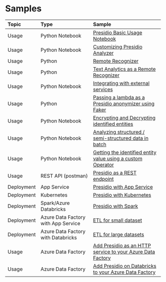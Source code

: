 # Samples

| Topic       | Type                   | Sample                                                                                                                                          |
| :---------- | :--------------------- | :---------------------------------------------------------------------------------------------------------------------------------------------- |
| Usage       | Python Notebook        | [Presidio Basic Usage Notebook](python/presidio_notebook.ipynb)                                                                                 |
| Usage       | Python Notebook        | [Customizing Presidio Analyzer](python/customizing_presidio_analyzer.ipynb)                                                                     |
| Usage       | Python                 | [Remote Recognizer](python/example_remote_recognizer.py)                                                                                        |
| Usage       | Python                 | [Text Analytics as a Remote Recognizer](python/text_analytics/index.md)                                                                         |
| Usage       | Python Notebook        | [Integrating with external services](python/integrating_with_external_services.ipynb)                                                           |
| Usage       | Python                 | [Passing a lambda as a Presidio anonymizer using Faker](python/example_custom_lambda_anonymizer.py)                                             |
| Usage       | Python Notebook        | [Encrypting and Decrypting identified entities](python/encrypt_decrypt.ipynb)                                                           |
| Usage       | Python Notebook        | [Analyzing structured / semi-structured data in batch](python/batch_processing.ipynb)                                                           |
| Usage       | Python Notebook        | [Getting the identified entity value using a custom Operator](python/getting_entity_values.ipynb)                                               |
| Usage       | REST API (postman)     | [Presidio as a REST endpoint](docker/index.md)                                                                                                  |
| Deployment  | App Service            | [Presidio with App Service](deployments/app-service/index.md)                                                                                   |
| Deployment  | Kubernetes             | [Presidio with Kubernetes](deployments/k8s/index.md)                                                                                            |
| Deployment  | Spark/Azure Databricks | [Presidio with Spark](deployments/spark/index.md)                                                                                               |
| Deployment  | Azure Data Factory with App Service    | [ETL for small dataset](deployments/data-factory/presidio-data-factory.md#option-1-presidio-as-an-http-rest-endpoint)           |
| Deployment  | Azure Data Factory with Databricks   | [ETL for large datasets](deployments/data-factory/presidio-data-factory.md#option-2-presidio-on-azure-databricks)                 |
| Usage  | Azure Data Factory     | [Add Presidio as an HTTP service to your Azure Data Factory](deployments/data-factory/presidio-data-factory-template-gallery-http.md)                |
| Usage  | Azure Data Factory     | [Add Presidio on Databricks to your Azure Data Factory](deployments/data-factory/presidio-data-factory-template-gallery-databricks.md)               |
